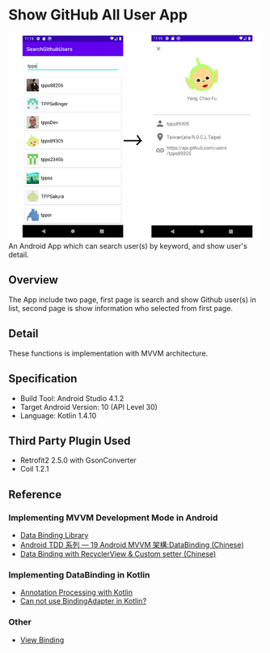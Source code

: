 # Show GitHub All User App
![Demo](./readme/SearchGithubUsers.jpg)
An Android App which can search user(s) by keyword, and show user's detail.

## Overview
The App include two page, first page is search and show Github user(s) in list, second page is show information who selected from first page.

## Detail
These functions is implementation with MVVM architecture.

## Specification
- Build Tool: Android Studio 4.1.2
- Target Android Version: 10 (API Level 30)
- Language: Kotlin 1.4.10

## Third Party Plugin Used
- Retrofit2 2.5.0 with GsonConverter
- Coil 1.2.1

## Reference
### Implementing MVVM Development Mode in Android
- [Data Binding Library](https://developer.android.com/topic/libraries/data-binding)
- [Android TDD 系列 — 19 Android MVVM 架構:DataBinding (Chinese)](https://medium.com/evan-android-note/android-tdd-%E7%B3%BB%E5%88%97-19-android-mvvm-%E6%9E%B6%E6%A7%8B-databinding-1de161c3e1df)
- [Data Binding with RecyclerView & Custom setter (Chinese)](https://ithelp.ithome.com.tw/articles/10193830)
### Implementing DataBinding in Kotlin
- [Annotation Processing with Kotlin](https://kotlinlang.org/docs/reference/kapt.html)
- [Can not use BindingAdapter in Kotlin?](https://stackoverflow.com/questions/51875634/can-not-use-bindingadapter-in-kotlin)
### Other
- [View Binding](https://developer.android.com/topic/libraries/view-binding#kotlin)